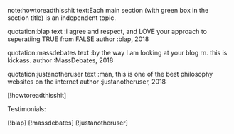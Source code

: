 note:howtoreadthisshit
text:Each main section (with green box in the section title) is an independent
     topic.

quotation:blap
text     :i agree and respect, and LOVE your approach to seperatiing TRUE from
          FALSE
author   :blap, 2018

quotation:massdebates
text     :by the way I am looking at your blog rn.  this is kickass.
author   :MassDebates, 2018

quotation:justanotheruser
text     :man, this is one of the best philosophy websites on the internet
author   :justanotheruser, 2018

[!howtoreadthisshit]

Testimonials:

[!blap]
[!massdebates]
[!justanotheruser]
